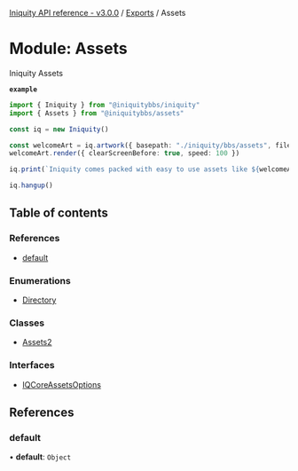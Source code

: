 [Iniquity API reference - v3.0.0](../README.md) / [Exports](../modules.md) / Assets

# Module: Assets

Iniquity Assets

**`example`**
```typescript
import { Iniquity } from "@iniquitybbs/iniquity"
import { Assets } from "@iniquitybbs/assets"

const iq = new Iniquity()

const welcomeArt = iq.artwork({ basepath: "./iniquity/bbs/assets", filename: Assets.sm_iniq2 })
welcomeArt.render({ clearScreenBefore: true, speed: 100 })

iq.print(`Iniquity comes packed with easy to use assets like ${welcomeArt.filename}`).pause()

iq.hangup()
```

## Table of contents

### References

- [default](Assets.md#default)

### Enumerations

- [Directory](../enums/Assets.Directory.md)

### Classes

- [Assets2](../classes/Assets.Assets2.md)

### Interfaces

- [IQCoreAssetsOptions](../interfaces/Assets.IQCoreAssetsOptions.md)

## References

### default

• **default**: `Object`
